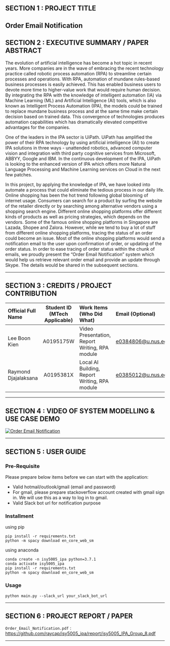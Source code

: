 ## SECTION 1 : PROJECT TITLE
## Order Email Notification

## SECTION 2 : EXECUTIVE SUMMARY / PAPER ABSTRACT

The evolution of artificial intelligence has become a hot topic in recent years. More companies are in the wave of embracing the recent technology practice called robotic process automation (RPA) to streamline certain processes and operations. With RPA, automation of mundane rules-based business processes is easily achieved. This has enabled business users to devote more time to higher-value work that would require human decision. By integrating the RPA with the knowledge of intelligent automation (IA) via Machine Learning (ML) and Artificial Intelligence (AI) tools, which is also known as Intelligent Process Automation (IPA), the models could be trained to replace mundane business process and at the same time make certain decision based on trained data. This convergence of technologies produces automation capabilities which has dramatically elevated competitive advantages for the companies.

One of the leaders in the IPA sector is UiPath. UiPath has amplified the power of their RPA technology by using artificial intelligence (AI) to create IPA solutions in three ways - unattended robotics, advanced computer vision and integration with third party cognitive services from Microsoft, ABBYY, Google and IBM. In the continuous development of the IPA, UiPath is looking to the enhanced version of IPA which offers more Natural Language Processing and Machine Learning services on Cloud in the next few patches.

In this project, by applying the knowledge of IPA, we have looked into automate a process that could eliminate the tedious process in our daily life. Online shopping has been the hot trend following global blooming of internet usage. Consumers can search for a product by surfing the website of the retailer directly or by searching among alternative vendors using a shopping search engine. Different online shopping platforms offer different kinds of products as well as pricing strategies, which depends on the vendors. Some of the famous online shopping platforms in Singapore are Lazada, Shopee and Zalora. However, while we tend to buy a lot of stuff from different online shopping platforms, tracing the status of an order could become an issue. Most of the online shopping platforms would send a notification email to the user upon confirmation of order, or updating of the order status. In order to ease tracing of order status within the chunk of emails, we proudly present the “Order Email Notification” system which would help us retrieve relevant order email and provide an update through Skype. The details would be shared in the subsequent sections.


---
## SECTION 3 : CREDITS / PROJECT CONTRIBUTION

| Official Full Name  | Student ID (MTech Applicable)  | Work Items (Who Did What) | Email (Optional) |
| :------------ |:---------------:| :-----| :-----|
| Lee Boon Kien | A0195175W | Video Presentation, Report Writing, RPA module | e0384806@u.nus.edu |
| Raymond Djajalaksana| A0195381X | Local AI Building, Report Writing, RPA module | e0385012@u.nus.edu |


---
## SECTION 4 : VIDEO OF SYSTEM MODELLING & USE CASE DEMO

[![Order Email Notification](http://img.youtube.com/vi/juZ6AsPIpkI/0.jpg)](https://www.youtube.com/watch?v=juZ6AsPIpkI)

---
## SECTION 5 : USER GUIDE
### Pre-Requisite

Please prepare below items before we can start with the application:
- Valid hotmail/outlook/gmail (email and password)
- For gmail, please prepare stackoverflow account created with gmail sign in. We will use this as a way to log in to gmail.
- Valid Slack bot url for notification purpose

### Installment

using pip
```
pip install -r requirements.txt
python -m spacy download en_core_web_sm
```

using anaconda
```
conda create -n isy5005_ipa python=3.7.1
conda activate isy5005_ipa
pip install -r requirements.txt
python -m spacy download en_core_web_sm
```

### Usage

```
python main.py --slack_url your_slack_bot_url
```

---
## SECTION 6 : PROJECT REPORT / PAPER
`Order_Email_Notification.pdf` : <https://github.com/raycap/isy5005_ipa/report/isy5005_IPA_Group_8.pdf>

---